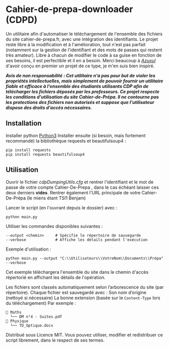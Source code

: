 # Cahier-de-prepa-downloader (CDPD)
Un utilitaire afin d'automatiser le téléchargement de l'ensemble des fichiers du site cahier-de-prepa.fr, avec une intégration des identifiants.
Le projet reste libre à la modification et à l'amélioration, tout n'est pas parfait (notamment sur la gestion de l'identifiant et des mots de passes qui restent très amateur).
Libre à chacun de modifier le code à sa guise en fonction de ses besoins, il est perfectible et il en a besoin.
Merci beaucoup à *[Azuxul](https://github.com/Azuxul/cahier-de-prepa-downloader)* d'avoir conçu en premier un projet de ce type, je m'en suis bien inspiré.

***Avis de non responsabilité : Cet utilitaire n'a pas pour but de violer les propriétés intellectuelles, mais simplement de pouvoir fournir un utilitaire fiable et efficace à l'ensemble des étudiants utilisants CDP afin de télécharger les fichiers déposés par les professeurs. Ce projet respecte les conditions d'utilisation du site Cahier-de-Prépa. Il ne contourne pas les protections des fichiers non autorisés et suppose que l'utilisateur dispose des droits d'accès nécessaires.***

## Installation
Installer python [Python3](https://www.python.org/downloads/) 
Installer ensuite (si besoin, mais fortement recommandé) la bibliothèque requests et beautifulsoup4  :
```
pip install requests
pip install requests beautifulsoup4
```

## Utilisation 
Ouvrir le fichier _cdpDumpingUtils.cfg_ et rentrer l'identifiant et le mot de passe de votre compte Cahier-De-Prepa , dans le cas échéant laisser ces deux derniers __vides__.
Rentrer également l'URL principale de votre Cahier-De-Prépa (le miens étant TSI1 Benjam)

Lancer le script (en l'ouvrant depuis le dossier) avec :
```
python main.py
```
Utiliser les commandes disponibles suivantes : 
```
--output <chemin>     # Spécifie le répertoire de sauvegarde
--verbose             # Affiche les détails pendant l'exécution
```
Exemple d'utilisation :
```
python main.py --output "C:\\Utilisateurs\\VotreNom\\Documents\\Prépa" --verbose
```
Cet exemple téléchargera l'ensemble du site dans le chemin d'accès répertorié en affichant les détails de l'opération.

Les fichiers sont classés automatiquement selon l’arborescence du site (par répertoire). Chaque fichier est sauvegardé avec :
Son nom d’origine (nettoyé si nécessaire)
La bonne extension (basée sur le ```Content-Type``` lors du téléchargement)
Par exemple : 
```
📁 Maths
  └── DM n°4 - Suites.pdf
📁 Physique
  └── TD_Optique.docx
```

Distribué sous Licence MIT. Vous pouvez utiliser, modifier et redistribuer ce script librement, dans le respect de ses termes.
